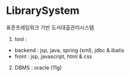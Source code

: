 # LibrarySystem

표준프레임워크 기반 도서대출관리시스템

1. tool : 
  * backend : jsp, java, spring (xml), jdbc & ibatis
  * front : jsp, javascript, html & css
2. DBMS : oracle (11g)
